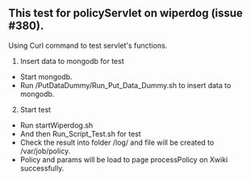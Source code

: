 This test for policyServlet on wiperdog (issue #380).  
----------------------------------------------------  
Using Curl command to test servlet's functions.  
 1. Insert data to mongodb for test  
  - Start mongodb.  
  - Run /PutDataDummy/Run_Put_Data_Dummy.sh to insert data to mongodb.  

 2. Start test  
  - Run startWiperdog.sh  
  - And then Run_Script_Test.sh for test  
  - Check the result into folder /log/ and file will be created to /var/job/policy.  
  - Policy and params will be load to page processPolicy on Xwiki successfully.  
